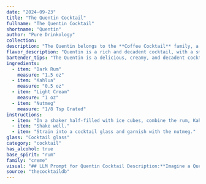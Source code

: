 ```yaml
---
date: "2024-09-23"
title: "The Quentin Cocktail"
fullname: "The Quentin Cocktail"
shortname: "Quentin"
author: "Pure Drinkology"
collection:
description: "The Quentin belongs to the **Coffee Cocktail** family, a popular category featuring coffee liqueur as a key ingredient.  While its exact origin is unknown, its composition suggests it draws inspiration from classic coffee cocktails like the **Black Russian** and **White Russian**, evolving with the addition of cream and nutmeg. "
flavor_description: "Quentin is a rich and decadent cocktail, with a smooth, velvety texture. The dark rum provides a robust, spiced base, perfectly balanced by the sweet, coffee-forward notes of Kahlua. Light cream adds a touch of sweetness and creaminess, while a sprinkle of nutmeg offers a warm, aromatic finish. It's a complex yet comforting drink, ideal for sipping on a cool evening. "
bartender_tips: "The Quentin is a delicious, creamy, and decadent cocktail. Here are some tips for success:* **Chill your ingredients:**  This will ensure a cold and refreshing drink.* **Use quality rum:**  The flavor of the rum will be prominent, so choose a dark rum with rich notes.* **Don't overdo the nutmeg:**  A light dusting is all you need. Too much will overpower the other flavors.* **Shake well with ice:**  This will properly chill and combine the ingredients.* **Garnish with a sprinkle of nutmeg and a cherry:**  This adds a beautiful touch. "
ingredients:
  - item: "Dark Rum"
    measure: "1.5 oz"
  - item: "Kahlua"
    measure: "0.5 oz"
  - item: "Light Cream"
    measure: "1 oz"
  - item: "Nutmeg"
    measure: "1/8 Tsp Grated"
instructions:
  - item: "In a shaker half-filled with ice cubes, combine the rum, Kahlua, and cream."
  - item: "Shake well."
  - item: "Strain into a cocktail glass and garnish with the nutmeg."
glass: "Cocktail glass"
category: "cocktail"
has_alcohol: true
base_spirit: "rum"
family: "creme"
visual: "## LLM Prompt for Quentin Cocktail Description:**Imagine a Quentin cocktail. It's made with dark rum, Kahlua, light cream, and a sprinkle of nutmeg. Describe its appearance, including:*** **Color:** What shades of brown and cream are present? Is there a clear distinction between the layers, or are they more blended? * **Texture:**  Is it smooth and silky, or does the cream add a hint of richness?* **Garnish:** What does the nutmeg sprinkle look like on top? Does it create a pattern, or is it more random?**Your description should be evocative and sensory, allowing a reader to almost taste the Quentin through your words.** "
source: "thecocktaildb"
---
```


